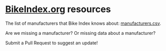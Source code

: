 # [BikeIndex.org](https://bikeindex.org/) resources

The list of manufacturers that Bike Index knows about: [manufacturers.csv](manufacturers.csv).

Are we missing a manufacturer? Or missing data about a manufacturer?

Submit a Pull Request to suggest an update!
